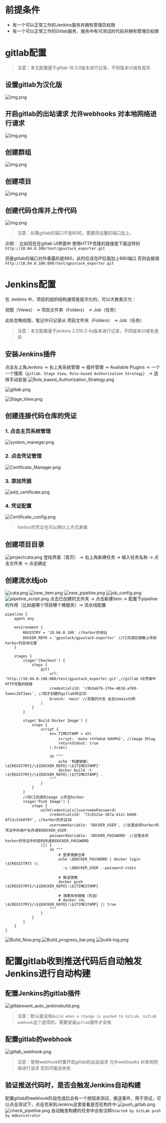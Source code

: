 # 前提条件
- 有一个可以正常工作的Jenkins服务并拥有管理员权限
- 有一个可以正常工作的Gitlab服务、服务中有可测试的代码并拥有管理员权限

# gitlab配置
> 注意：本文配置基于gitlab 18.3.0版本进行记录，不同版本UI或有差异
## 设置gitlab为汉化版
![img.png](image/gitlabui_chinese.png)
## 开启gitlab的出站请求 允许webhooks 对本地网络进行请求
![img.png](image/gitlab_network.png)
## 创建群组
![img.png](image/code_group.png)
## 创建项目
![img.png](image/newproject.png)
## 创建代码仓库并上传代码
![img.png](image/code_project.png)
> 注意：如果gitlab的端口不是80的，需要将设置的端口加上。

示例：
比如现在在gitlab UI界面中 使用HTTP克隆的链接是下面这样的
```http://10.84.0.106/test/gpustack_exporter.git```

但是gitlab的端口对外暴露的是880，此时应该在IP后面加上880端口 否则会报错
```http://10.84.0.106:880/test/gpustack_exporter.git```

# Jenkins配置
在 Jenkins 中，项目的组织结构通常是层次化的，可以大致表示为：

视图（Views） → 项目文件夹（Folders） → Job（任务）

此处忽略视图，笔记中只记录从 项目文件夹（Folders） → Job（任务）
> 注意：本文配置基于jenkins 2.516.2-lts版本进行记录，不同版本UI或有差异
## 安装Jenkins插件
点击左上角Jenkins → 右上角系统管理 → 插件管理 → Available Plugins → 一个一个搜索（```gitlab、Stage View、Role-based Authorization Strategy```） → 选择手动安装
![Role_based_Authorization_Strategy.png](image/Role_based_Authorization_Strategy.png)

![gitlab.png](image/gitlab.png)

![Stage_View.png](image/Stage_View.png)

## 创建连接代码仓库的凭证
### 1. 点击主页系统管理
![system_maneger.png](image/system_maneger.png)
### 2. 点击凭证管理
![Certificate_Manager.png](image/Certificate_Manager.png)
### 3. 添加凭据
![add_certificate.png](image/add_certificate.png)
### 4. 凭证配置
![Certificate_config.png](image/Certificate_config.png)
> harbor的凭证也可以用以上方式来做
## 创建项目目录
![projectcata.png](image/projectcata.png)
登陆界面（首页） → 右上角新建任务 → 输入任务名称 → 点击文件夹 → 点击确定

## 创建流水线job
![cata.png](image/cata.png)
![new_item.png](image/new_item.png)
![new_pipeline.png](image/new_pipeline.png)
![job_config.png](image/job_config.png)
![pipeline_script.png](image/pipeline_script.png)
点击已创建的文件夹 → 点击新建item → 配置下pipeline的作用（比如是哪个项目哪个微服务）→ 流水线配置
```pipeline
pipeline {
    agent any
    
    environment {
        REGISTRY = '10.84.0.106' //harbor的地址
        DOCKER_REPO = 'gpustack/gpustack-exporter' //CI完成后镜像上传到harbor的具体位置
    }
    
    stages {
        stage('Checkout') {
            steps {
                git(
                    url: 'http://10.84.0.106:880/test/gpustack_exporter.git',//gitlab UI界面中 HTTP克隆的链接
                    credentialsId: 'c9b3e679-1f6e-4818-a769-5aaec2bf3aec', //刚才创建的gitlab凭证ID
                    branch: 'main' //克隆的分支 此处以main为例
                )
            }
        }
        
        stage('Build Docker Image') {
            steps {
                script {
                    env.TIMESTAMP = sh(
                        script: 'date +%Y%m%d-%H%M%S', //image 的tag
                        returnStdout: true
                    ).trim()
                    
                    sh """
                        echo '构建镜像: \${REGISTRY}/\${DOCKER_REPO}:\${TIMESTAMP}'
                        docker build -t \${REGISTRY}/\${DOCKER_REPO}:\${TIMESTAMP} .
                    """
                }
            }
        }
        //将CI完成的image 上传至horbor
        stage('Push Image') {
            steps {
                withCredentials([usernamePassword(
                    credentialsId: '72c8121e-367a-412c-b040-0f11c53e070f', //harbor的凭证ID
                    usernameVariable: 'DOCKER_USER', //这里会将harbor的凭证中的用户名传递到DOCKER_USER
                    passwordVariable: 'DOCKER_PASSWORD' //这里会将harbor的凭证中的密码传递到DOCKER_PASSWORD
                )]) {
                    sh """
                        # 登录镜像仓库
                        echo \$DOCKER_PASSWORD | docker login \${REGISTRY} \\
                          -u \$DOCKER_USER --password-stdin
                        
                        # 推送镜像
                        docker push \${REGISTRY}/\${DOCKER_REPO}:\${TIMESTAMP}
                        
                        # 清理本地镜像（可选）
                        # docker rmi \${REGISTRY}/\${DOCKER_REPO}:\${TIMESTAMP} || true
                    """
                }
            }
        }
    }
}
```
![Build_Now.png](image/Build_Now.png)
![Build_progress_bar.png](image/Build_progress_bar.png)
![build-log.png](image/build-log.png)
# 配置gitlab收到推送代码后自动触发Jenkins进行自动构建
## 配置Jenkins的gitlab插件
![gitlabevent_auto_jenkinsbuild.png](image/gitlabevent_auto_jenkinsbuild.png)
> 注意：默认是没有```Build when a change is pushed to GitLab. GitLab webhook```这个选项的，需要安装```gitlab```插件才会有
## 配置gitlab的webhook
![gitlab_webhook.png](image/gitlab_webhook.png)
> 注意：使用webhook时要开启gitlab的出站请求 允许webhooks 对本地网络进行请求 否则可能会失败
## 验证推送代码时，是否会触发Jenkins自动构建
配置gitlab的webhook阶段完成后会有一个按钮来测试，推送事件，用于测试，可以点击测试下，点击完来到Jenkins这里查看是否在构件中
![push_gitlab.png](image/push_gitlab.png)
![check_pipeline.png](image/check_pipeline.png)
自动触发构建的任务中会有注释```Started by GitLab push by Administrator```